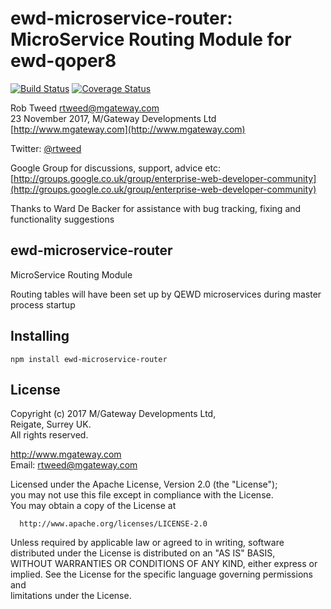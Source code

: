 # ewd-microservice-router: MicroService Routing Module for ewd-qoper8

[![Build Status](https://travis-ci.org/killmenot/ewd-microservice-router.svg?branch=master)](https://travis-ci.org/killmenot/ewd-microservice-router)
[![Coverage Status](https://coveralls.io/repos/github/killmenot/ewd-microservice-router/badge.svg?branch=master)](https://coveralls.io/github/killmenot/ewd-microservice-router?branch=master)

Rob Tweed <rtweed@mgateway.com>  
23 November 2017, M/Gateway Developments Ltd [http://www.mgateway.com](http://www.mgateway.com)

Twitter: [@rtweed](https://twitter.com/rtweed)

Google Group for discussions, support, advice etc: [http://groups.google.co.uk/group/enterprise-web-developer-community](http://groups.google.co.uk/group/enterprise-web-developer-community)

Thanks to Ward De Backer for assistance with bug tracking, fixing and functionality suggestions


## ewd-microservice-router

MicroService Routing Module

Routing tables will have been set up by QEWD microservices during master process startup


## Installing

    npm install ewd-microservice-router


## License

 Copyright (c) 2017 M/Gateway Developments Ltd,                           
 Reigate, Surrey UK.                                                      
 All rights reserved.                                                     
                                                                           
  http://www.mgateway.com                                                  
  Email: rtweed@mgateway.com                                               
                                                                           
                                                                           
  Licensed under the Apache License, Version 2.0 (the "License");          
  you may not use this file except in compliance with the License.         
  You may obtain a copy of the License at                                  
                                                                           
      http://www.apache.org/licenses/LICENSE-2.0                           
                                                                           
  Unless required by applicable law or agreed to in writing, software      
  distributed under the License is distributed on an "AS IS" BASIS,        
  WITHOUT WARRANTIES OR CONDITIONS OF ANY KIND, either express or implied. 
  See the License for the specific language governing permissions and      
   limitations under the License.      
